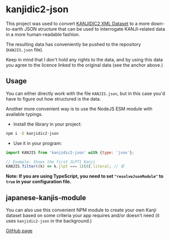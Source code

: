 # kanjidic2-json

This project was used to convert [KANJIDIC2 XML Dataset](https://www.edrdg.org/kanjidic/kanjd2index_legacy.html) to a more down-to-earth JSON structure that can be used to interrogate KANJI-related data in a more human-readable fashion.

The resulting data has conveniently be pushed to the repository (`KANJIS.json` file).

Keep in mind that I don't hold any rights to the data, and by using this data you agree to the licence linked to the original data (see the anchor above.)

## Usage

You can either directly work with the file `KANJIS.json`, but in this case you'd have to figure out how structured is the data.

Another more convenient way is to use the NodeJS ESM module with available typings.

- Install the library in your project:

```bash
npm i -D kanjidic2-json
```

- Use it in your program:

```js
import KANJIS from 'kanjidic2-json' with {type: 'json'};

// Example: Shows the first JLPT1 Kanji
KANJIS.filter((k) => k.jlpt === 1)[0].literal; // 安
```

**Note: If you are using TypeScript, you need to set `"resolveJsonModule"` to `true` in your configuration file.**

## japanese-kanjis-module

You can also use this convenient NPM module to create your own Kanji dataset based on some criteria your app requires and/or doesn't need (it uses `kanjidic2-json` in the background.)

[GitHub page](https://github.com/vdegenne/japanese-kanjis-module)
